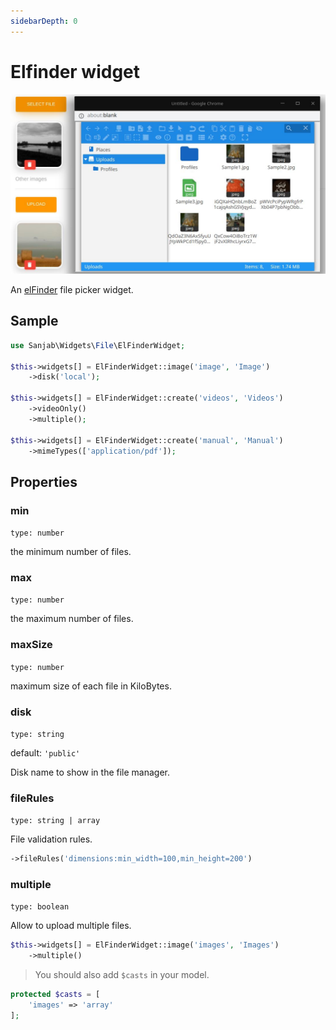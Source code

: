 ```yaml
---
sidebarDepth: 0
---
```

# Elfinder widget
![Elfinder widget](../images/screenshots/widgets/elfinder_widget.jpg)

An [elFinder](https://github.com/Studio-42/elFinder) file picker widget.

## Sample
```php
use Sanjab\Widgets\File\ElFinderWidget;

$this->widgets[] = ElFinderWidget::image('image', 'Image')
    ->disk('local');

$this->widgets[] = ElFinderWidget::create('videos', 'Videos')
    ->videoOnly()
    ->multiple();

$this->widgets[] = ElFinderWidget::create('manual', 'Manual')
    ->mimeTypes(['application/pdf']);
```

## Properties

### min
`type: number`

the minimum number of files.

### max
`type: number`

the maximum number of files.

### maxSize
`type: number`

maximum size of each file in KiloBytes.

### disk
`type: string`

default: `'public'`

Disk name to show in the file manager.

### fileRules
`type: string | array`

File validation rules.

```php
->fileRules('dimensions:min_width=100,min_height=200')
```

### multiple
`type: boolean`

Allow to upload multiple files.
```php
$this->widgets[] = ElFinderWidget::image('images', 'Images')
    ->multiple()
```

> You should also add `$casts` in your model.
```php
protected $casts = [
    'images' => 'array'
];
```
